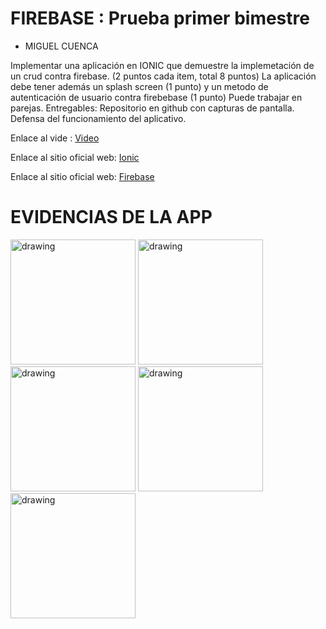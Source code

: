 # FIREBASE : Prueba primer bimestre
 
  
 - MIGUEL CUENCA

Implementar una aplicación en IONIC que demuestre la implemetación de un crud contra firebase. (2 puntos cada item, total 8 puntos) La aplicación debe tener además un splash screen (1 punto) y un metodo de autenticación de usuario contra firebebase (1 punto) Puede trabajar en parejas. Entregables: Repositorio en github con capturas de pantalla. Defensa del funcionamiento del aplicativo.

Enlace al vide : [Video]

Enlace al sitio oficial web: [Ionic]

Enlace al sitio oficial web: [Firebase]

  [Video]: https://youtu.be/a7_8gA1_ee4
  [Ionic]: https://ionicframework.com/docs
  [Firebase]: https://firebase.google.com/docs?hl=es-419


EVIDENCIAS DE LA APP
========

<img src="https://i.ibb.co/XbN4s3S/Screenshot-20230116-233952.png" alt="drawing" width="200"/>
<img src="https://i.ibb.co/S5BCk7g/Screenshot-20230116-234212.png"  alt="drawing" width="200"/>
<img src="https://i.ibb.co/S5BCk7g/Screenshot-20230116-234212.png" alt="drawing" width="200"/>
<img src="https://i.ibb.co/TYQQDYy/Screenshot-20230116-234316.png"  alt="drawing" width="200"/>
<img src="https://i.ibb.co/z7W2hhb/Screenshot-20230116-234334.png" alt="drawing" width="200"/>

